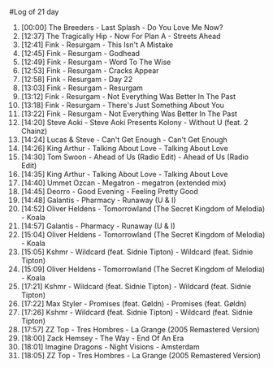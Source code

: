#Log of 21 day

1. [00:00] The Breeders - Last Splash - Do You Love Me Now?
1. [12:37] The Tragically Hip - Now For Plan A - Streets Ahead
1. [12:41] Fink - Resurgam - This Isn't A Mistake
1. [12:45] Fink - Resurgam - Godhead
1. [12:49] Fink - Resurgam - Word To The Wise
1. [12:53] Fink - Resurgam - Cracks Appear
1. [12:58] Fink - Resurgam - Day 22
1. [13:03] Fink - Resurgam - Resurgam
1. [13:12] Fink - Resurgam - Not Everything Was Better In The Past
1. [13:18] Fink - Resurgam - There's Just Something About You
1. [13:22] Fink - Resurgam - Not Everything Was Better In The Past
1. [14:20] Steve Aoki - Steve Aoki Presents Kolony - Without U (feat. 2 Chainz)
1. [14:24] Lucas & Steve - Can't Get Enough - Can't Get Enough
1. [14:26] King Arthur - Talking About Love - Talking About Love
1. [14:30] Tom Swoon - Ahead of Us (Radio Edit) - Ahead of Us (Radio Edit)
1. [14:35] King Arthur - Talking About Love - Talking About Love
1. [14:40] Ummet Ozcan - Megatron - megatron (extended mix)
1. [14:45] Deorro - Good Evening - Feeling Pretty Good
1. [14:48] Galantis - Pharmacy - Runaway (U & I)
1. [14:52] Oliver Heldens - Tomorrowland (The Secret Kingdom of Melodia) - Koala
1. [14:57] Galantis - Pharmacy - Runaway (U & I)
1. [15:04] Oliver Heldens - Tomorrowland (The Secret Kingdom of Melodia) - Koala
1. [15:05] Kshmr - Wildcard (feat. Sidnie Tipton) - Wildcard (feat. Sidnie Tipton)
1. [15:09] Oliver Heldens - Tomorrowland (The Secret Kingdom of Melodia) - Koala
1. [17:21] Kshmr - Wildcard (feat. Sidnie Tipton) - Wildcard (feat. Sidnie Tipton)
1. [17:22] Max Styler - Promises (feat. Gøldn) - Promises (feat. Gøldn)
1. [17:26] Kshmr - Wildcard (feat. Sidnie Tipton) - Wildcard (feat. Sidnie Tipton)
1. [17:57] ZZ Top - Tres Hombres - La Grange (2005 Remastered Version)
1. [18:00] Zack Hemsey - The Way - End Of An Era
1. [18:01] Imagine Dragons - Night Visions - Amsterdam
1. [18:05] ZZ Top - Tres Hombres - La Grange (2005 Remastered Version)
